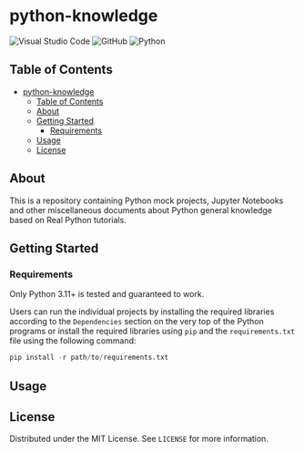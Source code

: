 # python-knowledge

![Visual Studio Code](https://img.shields.io/badge/Visual%20Studio%20Code-0078d7.svg?style=for-the-badge&logo=visual-studio-code&logoColor=white)
![GitHub](https://img.shields.io/badge/github-%23121011.svg?style=for-the-badge&logo=github&logoColor=white)
![Python](https://img.shields.io/badge/python-3670A0?style=for-the-badge&logo=python&logoColor=ffdd54)

## Table of Contents

- [python-knowledge](#python-knowledge)
  - [Table of Contents](#table-of-contents)
  - [About](#about)
  - [Getting Started](#getting-started)
    - [Requirements](#requirements)
  - [Usage](#usage)
  - [License](#license)

## About

This is a repository containing Python mock projects, Jupyter Notebooks and other miscellaneous documents about Python general knowledge based on Real Python tutorials.

## Getting Started

### Requirements

Only Python 3.11+ is tested and guaranteed to work.

Users can run the individual projects by installing the required libraries according to the `Dependencies` section on the very top of the Python programs or install the required libraries using `pip` and the `requirements.txt` file using the following command:

```python
pip install -r path/to/requirements.txt
```

## Usage

## License

Distributed under the MIT License. See `LICENSE` for more information.
